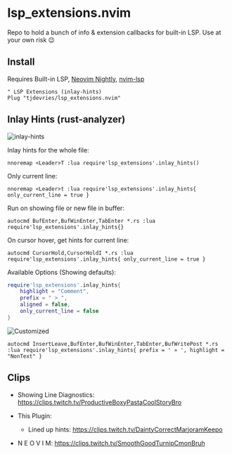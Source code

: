 # lsp_extensions.nvim

Repo to hold a bunch of info &amp; extension callbacks for built-in LSP. Use at your own risk :wink:

## Install

Requires Built-in LSP, [Neovim Nightly](https://github.com/neovim/neovim/releases/tag/nightly), [nvim-lsp](https://github.com/neovim/nvim-lsp)

```vimscript
" LSP Extensions (inlay-hints)
Plug "tjdevries/lsp_extensions.nvim"
```

## Inlay Hints (rust-analyzer)

![inlay-hints](https://i.imgur.com/YsOfqOk.png)

Inlay hints for the whole file:

```vimscript
nnoremap <Leader>T :lua require'lsp_extensions'.inlay_hints()
```

Only current line:

```vimscript
nnoremap <Leader>t :lua require'lsp_extensions'.inlay_hints{ only_current_line = true }
```

Run on showing file or new file in buffer:

```vimscript
autocmd BufEnter,BufWinEnter,TabEnter *.rs :lua require'lsp_extensions'.inlay_hints{}
```

On cursor hover, get hints for current line:

```vimscript
autocmd CursorHold,CursorHoldI *.rs :lua require'lsp_extensions'.inlay_hints{ only_current_line = true }
```

Available Options (Showing defaults):

```lua
require'lsp_extensions'.inlay_hints{
	highlight = "Comment",
	prefix = " > ",
	aligned = false,
	only_current_line = false
}
```

![Customized](https://i.imgur.com/FRRas1c.png)

```vimscript
autocmd InsertLeave,BufEnter,BufWinEnter,TabEnter,BufWritePost *.rs :lua require'lsp_extensions'.inlay_hints{ prefix = ' » ', highlight = "NonText" }
```

## Clips

- Showing Line Diagnostics: https://clips.twitch.tv/ProductiveBoxyPastaCoolStoryBro

- This Plugin:

  - Lined up hints: https://clips.twitch.tv/DaintyCorrectMarjoramKeepo

- N E O V I M: https://clips.twitch.tv/SmoothGoodTurnipCmonBruh

